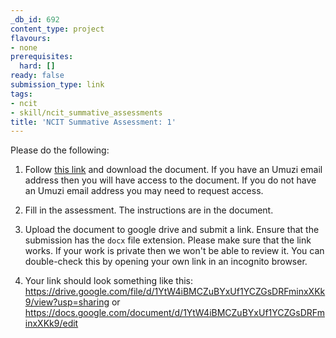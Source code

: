 ```yaml
---
_db_id: 692
content_type: project
flavours:
- none
prerequisites:
  hard: []
ready: false
submission_type: link
tags:
- ncit
- skill/ncit_summative_assessments
title: 'NCIT Summative Assessment: 1'
---
```


Please do the following:

1. Follow [this link](https://drive.google.com/file/d/1cJRgGOKGegAHUySqyUZQMAAOuIuzOesm/view?usp=sharing) and download the document. If you have an Umuzi email address then you will have access to the document. If you do not have an Umuzi email address you may need to request access.

2. Fill in the assessment. The instructions are in the document. 
   
3. Upload the document to google drive and submit a link. Ensure that the submission has the `docx` file extension. Please make sure that the link works. If your work is private then we won't be able to review it. You can double-check this by opening your own link in an incognito browser.  

4. Your link should look something like this:
https://drive.google.com/file/d/1YtW4iBMCZuBYxUf1YCZGsDRFminxXKk9/view?usp=sharing or https://docs.google.com/document/d/1YtW4iBMCZuBYxUf1YCZGsDRFminxXKk9/edit